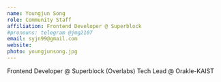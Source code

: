 ```yaml
---
name: Youngjun Song
role: Community Staff
affiliation: Frontend Developer @ Superblock
#pronouns: telegram @jmg2107
email: syjn99@gmail.com
website: 
photo: youngjunsong.jpg
---
```


Frontend Developer @ Superblock (Overlabs)
Tech Lead @ Orakle-KAIST
